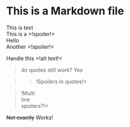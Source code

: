 # This is a Markdown file

This is text  
This is a >!spoiler!<  
Hello  
Another >!spoiler!<

Handle this >!alt text!<

> do quotes still work? Yes

> >!Spoilers in quotes!<

>!Multi  
line  
spoilers?!<

~~Not exactly~~ Works!